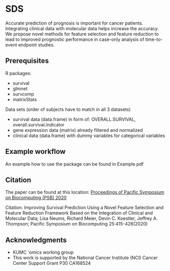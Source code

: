 # SDS
Accurate prediction of prognosis is important for cancer patients. Integrating clinical data with molecular data helps increase the accuracy. We propose novel methods for feature selection and feature reduction to lead to improved prognostic performance in case-only analysis of time-to-event endpoint studies.



## Prerequisites
R packages:
* survival
* glmnet
* survcomp
* matrixStats

Data sets (order of subjects have to match in all 3 datasets)
* survival data (data.frame) in form of: OVERALL.SURVIVAL, overall.survival.indicator
* gene expression data (matrix) already filtered and normalized
* clinical data (data.frame) with dummy variables for categorical variables

## Example workflow
An example how to use the package can be found in Example.pdf

## Citation
The paper can be found at this location: [Proceedings of Pacific Symposium on Biocomputing (PSB) 2020](https://psb.stanford.edu/psb-online/proceedings/psb20/Neums.pdf)

Citation: Improving Survival Prediction Using a Novel Feature Selection and Feature Reduction Framework Based on the Integration of Clinical and Molecular Data; Lisa Neums, Richard Meier, Devin C. Koestler, Jeffrey A. Thompson; Pacific Symposium on Biocomputing 25:415-426(2020)

## Acknowledgments

* KUMC 'omics working group
* This work is supported by the National Cancer Institute (NCI) Cancer Center Support Grant P30 CA168524
